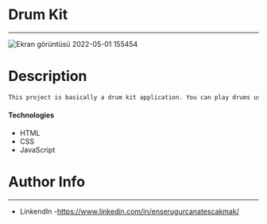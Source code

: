 # Drum Kit
-----------------------------------------------------------
![Ekran görüntüsü 2022-05-01 155454](https://user-images.githubusercontent.com/53381756/166146968-41dfa10c-8d19-4ed8-b60b-b06bf1b50d30.png)

# Description
```sh
This project is basically a drum kit application. You can play drums using this project
```
#### Technologies

- HTML 
- CSS
- JavaScript

# Author Info
---------------------------------------------------------
- LinkendIn -https://www.linkedin.com/in/enserugurcanatescakmak/
